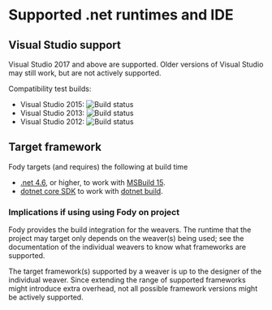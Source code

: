# Supported .net runtimes and IDE


## Visual Studio support

Visual Studio 2017 and above are supported. Older versions of Visual Studio may still work, but are not actively supported.

Compatibility test builds:

 * Visual Studio 2015: ![Build status](https://tom-englert.visualstudio.com/Open%20Source/_apis/build/status/FodyIntegration2015)
 * Visual Studio 2013: ![Build status](https://tom-englert.visualstudio.com/Open%20Source/_apis/build/status/FodyIntegration2013)
 * Visual Studio 2012: ![Build status](https://tom-englert.visualstudio.com/Open%20Source/_apis/build/status/FodyIntegration2012)


## Target framework

Fody targets (and requires) the following at build time

 * [.net 4.6](https://blogs.msdn.microsoft.com/dotnet/2015/07/20/announcing-net-framework-4-6/), or higher, to work with [MSBuild 15](https://docs.microsoft.com/en-us/visualstudio/msbuild/what-s-new-in-msbuild-15-0).
 * [dotnet core SDK](https://dotnet.microsoft.com/download) to work with [dotnet build](https://docs.microsoft.com/en-us/dotnet/core/tools/dotnet-build).


### Implications if using using Fody on project

Fody provides the build integration for the weavers. The runtime that the project may target only depends on the weaver(s) being used; see the documentation of the individual weavers to know what frameworks are supported.

The target framework(s) supported by a weaver is up to the designer of the individual weaver. Since extending the range of supported frameworks might introduce extra overhead, not all possible framework versions might be actively supported.
